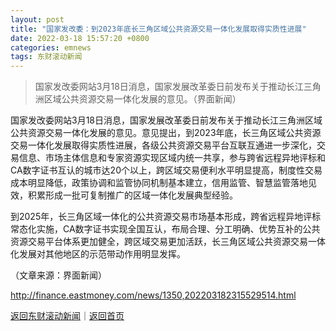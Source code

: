 ```yaml
---
layout: post
title: "国家发改委：到2023年底长三角区域公共资源交易一体化发展取得实质性进展"
date: 2022-03-18 15:57:20 +0800
categories: emnews
tags: 东财滚动新闻
---
```

> 国家发改委网站3月18日消息，国家发展改革委日前发布关于推动长江三角洲区域公共资源交易一体化发展的意见。（界面新闻）

<p>国家发改委网站3月18日消息，国家发展改革委日前发布关于推动长江三角洲区域公共资源交易一体化发展的意见。意见提出，到2023年底，长三角区域公共资源交易一体化发展取得实质性进展，各级公共资源交易平台互联互通进一步深化，交易信息、市场主体信息和专家资源实现区域内统一共享，参与跨省远程异地评标和CA数字证书互认的城市达20个以上，跨区域交易便利水平明显提高，制度性交易成本明显降低，政策协调和监管协同机制基本建立，信用监管、智慧监管落地见效，积累形成一批可复制推广的区域一体化发展典型经验。</p><p>到2025年，长三角区域一体化的公共资源交易市场基本形成，跨省远程异地评标常态化实施，CA数字证书实现全国互认，布局合理、分工明确、优势互补的公共资源交易平台体系更加健全，跨区域交易更加活跃，长三角区域公共资源交易一体化发展对其他地区的示范带动作用明显发挥。</p><p></p><p class="em_media">（文章来源：界面新闻）</p>

<http://finance.eastmoney.com/news/1350,202203182315529514.html>

[返回东财滚动新闻](//finews.withounder.com/emnews/)｜[返回首页](//finews.withounder.com/)